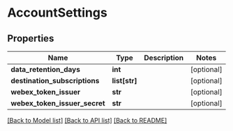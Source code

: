 # AccountSettings

## Properties
Name | Type | Description | Notes
------------ | ------------- | ------------- | -------------
**data_retention_days** | **int** |  | [optional] 
**destination_subscriptions** | **list[str]** |  | [optional] 
**webex_token_issuer** | **str** |  | [optional] 
**webex_token_issuer_secret** | **str** |  | [optional] 

[[Back to Model list]](../README.md#documentation-for-models) [[Back to API list]](../README.md#documentation-for-api-endpoints) [[Back to README]](../README.md)

